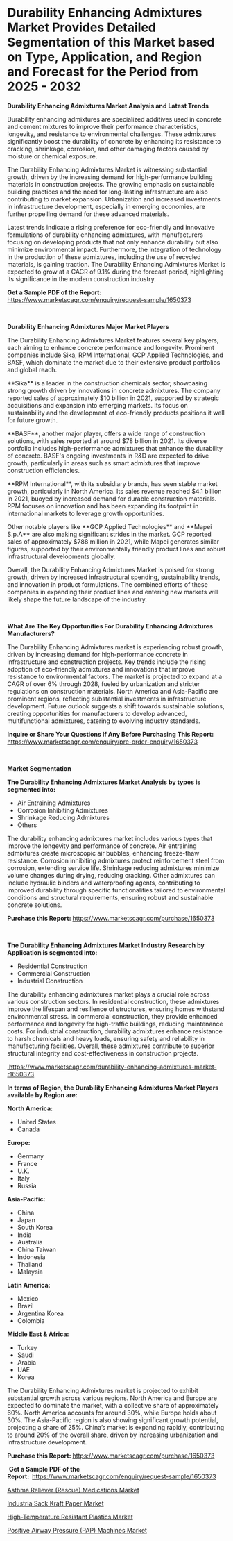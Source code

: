<p><h1>Durability Enhancing Admixtures Market Provides Detailed Segmentation of this Market based on Type, Application, and Region and Forecast for the Period from 2025 - 2032</h1></p><p><strong>Durability Enhancing Admixtures Market Analysis and Latest Trends</strong></p>
<p><p>Durability enhancing admixtures are specialized additives used in concrete and cement mixtures to improve their performance characteristics, longevity, and resistance to environmental challenges. These admixtures significantly boost the durability of concrete by enhancing its resistance to cracking, shrinkage, corrosion, and other damaging factors caused by moisture or chemical exposure.</p><p>The Durability Enhancing Admixtures Market is witnessing substantial growth, driven by the increasing demand for high-performance building materials in construction projects. The growing emphasis on sustainable building practices and the need for long-lasting infrastructure are also contributing to market expansion. Urbanization and increased investments in infrastructure development, especially in emerging economies, are further propelling demand for these advanced materials.</p><p>Latest trends indicate a rising preference for eco-friendly and innovative formulations of durability enhancing admixtures, with manufacturers focusing on developing products that not only enhance durability but also minimize environmental impact. Furthermore, the integration of technology in the production of these admixtures, including the use of recycled materials, is gaining traction. The Durability Enhancing Admixtures Market is expected to grow at a CAGR of 9.1% during the forecast period, highlighting its significance in the modern construction industry.</p></p>
<p><strong>Get a Sample PDF of the Report:&nbsp;</strong> <a href="https://www.marketscagr.com/enquiry/request-sample/1650373?utm_campaign=1848&utm_medium=2&utm_source=Github&utm_content=ia&utm_term=23032025&utm_id=durability-enhancing-admixtures">https://www.marketscagr.com/enquiry/request-sample/1650373</a></p>
<p>&nbsp;</p>
<p><strong>Durability Enhancing Admixtures Major Market Players</strong></p>
<p><p>The Durability Enhancing Admixtures Market features several key players, each aiming to enhance concrete performance and longevity. Prominent companies include Sika, RPM International, GCP Applied Technologies, and BASF, which dominate the market due to their extensive product portfolios and global reach.</p><p>**Sika** is a leader in the construction chemicals sector, showcasing strong growth driven by innovations in concrete admixtures. The company reported sales of approximately $10 billion in 2021, supported by strategic acquisitions and expansion into emerging markets. Its focus on sustainability and the development of eco-friendly products positions it well for future growth.</p><p>**BASF**, another major player, offers a wide range of construction solutions, with sales reported at around $78 billion in 2021. Its diverse portfolio includes high-performance admixtures that enhance the durability of concrete. BASF's ongoing investments in R&D are expected to drive growth, particularly in areas such as smart admixtures that improve construction efficiencies.</p><p>**RPM International**, with its subsidiary brands, has seen stable market growth, particularly in North America. Its sales revenue reached $4.1 billion in 2021, buoyed by increased demand for durable construction materials. RPM focuses on innovation and has been expanding its footprint in international markets to leverage growth opportunities.</p><p>Other notable players like **GCP Applied Technologies** and **Mapei S.p.A** are also making significant strides in the market. GCP reported sales of approximately $788 million in 2021, while Mapei generates similar figures, supported by their environmentally friendly product lines and robust infrastructural developments globally.</p><p>Overall, the Durability Enhancing Admixtures Market is poised for strong growth, driven by increased infrastructural spending, sustainability trends, and innovation in product formulations. The combined efforts of these companies in expanding their product lines and entering new markets will likely shape the future landscape of the industry.</p></p>
<p>&nbsp;</p>
<p><strong>What Are The Key Opportunities For Durability Enhancing Admixtures Manufacturers?</strong></p>
<p><p>The Durability Enhancing Admixtures market is experiencing robust growth, driven by increasing demand for high-performance concrete in infrastructure and construction projects. Key trends include the rising adoption of eco-friendly admixtures and innovations that improve resistance to environmental factors. The market is projected to expand at a CAGR of over 6% through 2028, fueled by urbanization and stricter regulations on construction materials. North America and Asia-Pacific are prominent regions, reflecting substantial investments in infrastructure development. Future outlook suggests a shift towards sustainable solutions, creating opportunities for manufacturers to develop advanced, multifunctional admixtures, catering to evolving industry standards.</p></p>
<p><strong>Inquire or Share Your Questions If Any Before Purchasing This Report:</strong> <a href="https://www.marketscagr.com/enquiry/pre-order-enquiry/1650373?utm_campaign=1848&utm_medium=2&utm_source=Github&utm_content=ia&utm_term=23032025&utm_id=durability-enhancing-admixtures">https://www.marketscagr.com/enquiry/pre-order-enquiry/1650373</a></p>
<p>&nbsp;</p>
<p><strong>Market Segmentation</strong></p>
<p><strong>The Durability Enhancing Admixtures Market Analysis by types is segmented into:</strong></p>
<p><ul><li>Air Entraining Admixtures</li><li>Corrosion Inhibiting Admixtures</li><li>Shrinkage Reducing Admixtures</li><li>Others</li></ul></p>
<p><p>The durability enhancing admixtures market includes various types that improve the longevity and performance of concrete. Air entraining admixtures create microscopic air bubbles, enhancing freeze-thaw resistance. Corrosion inhibiting admixtures protect reinforcement steel from corrosion, extending service life. Shrinkage reducing admixtures minimize volume changes during drying, reducing cracking. Other admixtures can include hydraulic binders and waterproofing agents, contributing to improved durability through specific functionalities tailored to environmental conditions and structural requirements, ensuring robust and sustainable concrete solutions.</p></p>
<p><strong>Purchase this Report:&nbsp;</strong><a href="https://www.marketscagr.com/purchase/1650373?utm_campaign=1848&utm_medium=2&utm_source=Github&utm_content=ia&utm_term=23032025&utm_id=durability-enhancing-admixtures">https://www.marketscagr.com/purchase/1650373</a></p>
<p>&nbsp;</p>
<p><strong>The Durability Enhancing Admixtures Market Industry Research by Application is segmented into:</strong></p>
<p><ul><li>Residential Construction</li><li>Commercial Construction</li><li>Industrial Construction</li></ul></p>
<p><p>The durability enhancing admixtures market plays a crucial role across various construction sectors. In residential construction, these admixtures improve the lifespan and resilience of structures, ensuring homes withstand environmental stress. In commercial construction, they provide enhanced performance and longevity for high-traffic buildings, reducing maintenance costs. For industrial construction, durability admixtures enhance resistance to harsh chemicals and heavy loads, ensuring safety and reliability in manufacturing facilities. Overall, these admixtures contribute to superior structural integrity and cost-effectiveness in construction projects.</p></p>
<p><a href="https://www.marketscagr.com/durability-enhancing-admixtures-market-r1650373?utm_campaign=1848&utm_medium=2&utm_source=Github&utm_content=ia&utm_term=23032025&utm_id=durability-enhancing-admixtures">&nbsp;https://www.marketscagr.com/durability-enhancing-admixtures-market-r1650373</a></p>
<p><strong>In terms of Region, the Durability Enhancing Admixtures Market Players available by Region are:</strong></p>
<p>
    <p> <strong> North America: </strong>
        <ul>
            <li>United States</li>
            <li>Canada</li>
        </ul>
        </p> 
    <p> <strong> Europe: </strong>
        <ul>
            <li>Germany</li>
            <li>France</li>
            <li>U.K.</li>
            <li>Italy</li>
            <li>Russia</li>
        </ul>
        </p> 
    <p> <strong> Asia-Pacific: </strong>
        <ul>
            <li>China</li>
            <li>Japan</li>
            <li>South Korea</li>
            <li>India</li>
            <li>Australia</li>
            <li>China Taiwan</li>
            <li>Indonesia</li>
            <li>Thailand</li>
            <li>Malaysia</li>
        </ul>
        </p> 
    <p> <strong> Latin America: </strong>
        <ul>
            <li>Mexico</li>
            <li>Brazil</li>
            <li>Argentina Korea</li>
            <li>Colombia</li>
        </ul>
        </p> 
    <p> <strong> Middle East & Africa: </strong>
        <ul>
            <li>Turkey</li>
            <li>Saudi</li>
            <li>Arabia</li>
            <li>UAE</li>
            <li>Korea</li>
        </ul>
    </p>
    </p>
<p><p>The Durability Enhancing Admixtures market is projected to exhibit substantial growth across various regions. North America and Europe are expected to dominate the market, with a collective share of approximately 60%. North America accounts for around 30%, while Europe holds about 30%. The Asia-Pacific region is also showing significant growth potential, projecting a share of 25%. China’s market is expanding rapidly, contributing to around 20% of the overall share, driven by increasing urbanization and infrastructure development.</p></p>
<p><strong>Purchase this Report: </strong><a href="https://www.marketscagr.com/purchase/1650373?utm_campaign=1848&utm_medium=2&utm_source=Github&utm_content=ia&utm_term=23032025&utm_id=durability-enhancing-admixtures">https://www.marketscagr.com/purchase/1650373</a></p>
<p>&nbsp;<strong>Get a Sample PDF of the Report:&nbsp;&nbsp;</strong><a href="https://www.marketscagr.com/enquiry/request-sample/1650373?utm_campaign=1848&utm_medium=2&utm_source=Github&utm_content=ia&utm_term=23032025&utm_id=durability-enhancing-admixtures">https://www.marketscagr.com/enquiry/request-sample/1650373</a></p>
<p><strong></strong></p>
<p><p><a href="https://github.com/leolamarnal9/Market-Research-Report-List-1/blob/main/asthma-reliever-rescue-medications-market.md?utm_campaign=1848&utm_medium=2&utm_source=Github&utm_content=ia&utm_term=23032025&utm_id=durability-enhancing-admixtures">Asthma Reliever (Rescue) Medications Market</a></p><p><a href="https://github.com/matotwipff14/Market-Research-Report-List-1/blob/main/industria-sack-kraft-paper-market.md?utm_campaign=1848&utm_medium=2&utm_source=Github&utm_content=ia&utm_term=23032025&utm_id=durability-enhancing-admixtures">Industria Sack Kraft Paper Market</a></p><p><a href="https://github.com/marloy8/Market-Research-Report-List-7/blob/main/high-temperature-resistant-plastics-market.md?utm_campaign=1848&utm_medium=2&utm_source=Github&utm_content=ia&utm_term=23032025&utm_id=durability-enhancing-admixtures">High-Temperature Resistant Plastics Market</a></p><p><a href="https://github.com/WillieWoodard/Market-Research-Report-List-7/blob/main/positive-airway-pressure-pap-machines-market.md?utm_campaign=1848&utm_medium=2&utm_source=Github&utm_content=ia&utm_term=23032025&utm_id=durability-enhancing-admixtures">Positive Airway Pressure (PAP) Machines Market</a></p></p>